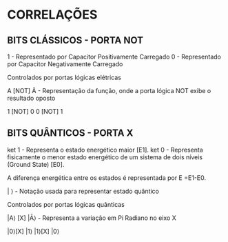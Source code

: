 # CORRELAÇÕES

## BITS CLÁSSICOS - PORTA NOT

1 - Representado por Capacitor Positivamente Carregado
0 - Representado por Capacitor Negativamente Carregado

Controlados por portas lógicas elétricas

A [NOT] Ā - Representação da função, onde a porta lógica NOT exibe o resultado oposto

1 [NOT] 0
0 [NOT] 1

## BITS QUÂNTICOS - PORTA X

ket 1 - Representa o estado energético maior [E1].
ket 0 - Representa fisicamente o menor estado energético de um sistema de dois níveis (Ground State) [E0].

A diferença energética entre os estados é representada por E =E1-E0.

| ⟩ - Notação usada para representar estado quântico

Controlados por portas lógicas quânticas

|A⟩ [X] |Ā⟩ - Representa a variação em Pi Radiano no eixo X

|0⟩[X] |1⟩
|1⟩[X] |0⟩

